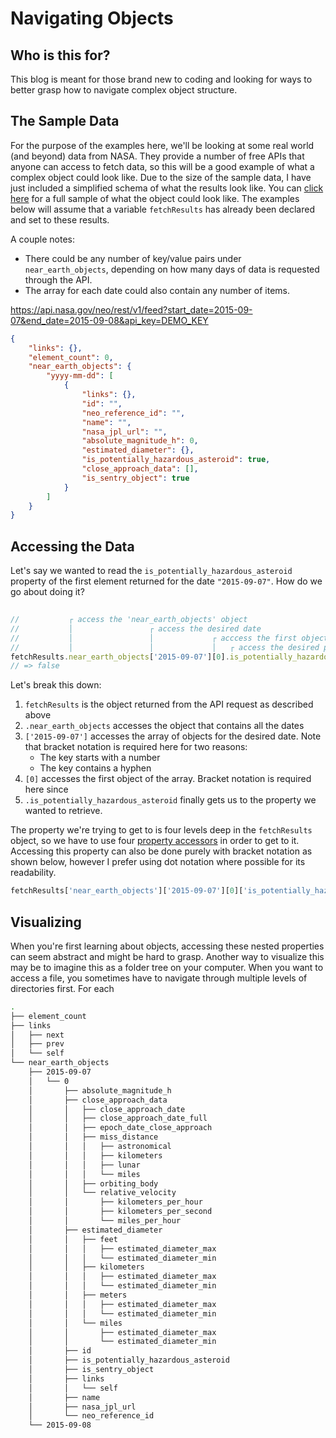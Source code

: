 # Navigating Objects

## Who is this for?

This blog is meant for those brand new to coding and looking for ways to better grasp how to navigate complex object structure.

## The Sample Data

For the purpose of the examples here, we'll be looking at some real world (and beyond) data from NASA. They provide a number of free APIs that anyone can access to fetch data, so this will be a good example of what a complex object could look like. Due to the size of the sample data, I have just included a simplified schema of what the results look like. You can [click here](./sample-data.json) for a full sample of what the object could look like. The examples below will assume that a variable `fetchResults` has already been declared and set to these results.

A couple notes:
- There could be any number of key/value pairs under `near_earth_objects`, depending on how many days of data is requested through the API.
- The array for each date could also contain any number of items.

https://api.nasa.gov/neo/rest/v1/feed?start_date=2015-09-07&end_date=2015-09-08&api_key=DEMO_KEY

```json
{
	"links": {},
	"element_count": 0,
	"near_earth_objects": {
		"yyyy-mm-dd": [
			{
				"links": {},
				"id": "",
				"neo_reference_id": "",
				"name": "",
				"nasa_jpl_url": "",
				"absolute_magnitude_h": 0,
				"estimated_diameter": {},
				"is_potentially_hazardous_asteroid": true,
				"close_approach_data": [],
				"is_sentry_object": true
			}
		]
	}
}
```

## Accessing the Data

Let's say we wanted to read the `is_potentially_hazardous_asteroid` property of the first element returned for the date `"2015-09-07"`. How do we go about doing it?

```jsx
 
//           ┌ access the 'near_earth_objects' object
//           │                 ┌ access the desired date
//           │                 │             ┌ acccess the first object in the array
//           │                 │             │   ┌ access the desired property
fetchResults.near_earth_objects['2015-09-07'][0].is_potentially_hazardous_asteroid;
// => false
```

Let's break this down:
1. `fetchResults` is the object returned from the API request as described above
1. `.near_earth_objects` accesses the object that contains all the dates
1. `['2015-09-07']` accesses the array of objects for the desired date. Note that bracket notation is required here for two reasons:
	- The key starts with a number
	- The key contains a hyphen
1. `[0]` accesses the first object of the array. Bracket notation is required here since
1. `.is_potentially_hazardous_asteroid` finally gets us to the property we wanted to retrieve.

The property we're trying to get to is four levels deep in the `fetchResults` object, so we have to use four [property accessors](https://developer.mozilla.org/en-US/docs/Web/JavaScript/Reference/Operators/Property_accessors) in order to get to it. Accessing this property can also be done purely with bracket notation as shown below, however I prefer using dot notation where possible for its readability.

```jsx
fetchResults['near_earth_objects']['2015-09-07'][0]['is_potentially_hazardous_asteroid'];
```

## Visualizing

When you're first learning about objects, accessing these nested properties can seem abstract and might be hard to grasp. Another way to visualize this may be to imagine this as a folder tree on your computer. When you want to access a file, you sometimes have to navigate through multiple levels of directories first. For each 

```bash
.
├── element_count
├── links
│   ├── next
│   ├── prev
│   └── self
└── near_earth_objects
    ├── 2015-09-07
    │   └── 0
    │       ├── absolute_magnitude_h
    │       ├── close_approach_data
    │       │   ├── close_approach_date
    │       │   ├── close_approach_date_full
    │       │   ├── epoch_date_close_approach
    │       │   ├── miss_distance
    │       │   │   ├── astronomical
    │       │   │   ├── kilometers
    │       │   │   ├── lunar
    │       │   │   └── miles
    │       │   ├── orbiting_body
    │       │   └── relative_velocity
    │       │       ├── kilometers_per_hour
    │       │       ├── kilometers_per_second
    │       │       └── miles_per_hour
    │       ├── estimated_diameter
    │       │   ├── feet
    │       │   │   ├── estimated_diameter_max
    │       │   │   └── estimated_diameter_min
    │       │   ├── kilometers
    │       │   │   ├── estimated_diameter_max
    │       │   │   └── estimated_diameter_min
    │       │   ├── meters
    │       │   │   ├── estimated_diameter_max
    │       │   │   └── estimated_diameter_min
    │       │   └── miles
    │       │       ├── estimated_diameter_max
    │       │       └── estimated_diameter_min
    │       ├── id
    │       ├── is_potentially_hazardous_asteroid
    │       ├── is_sentry_object
    │       ├── links
    │       │   └── self
    │       ├── name
    │       ├── nasa_jpl_url
    │       └── neo_reference_id
    └── 2015-09-08
```